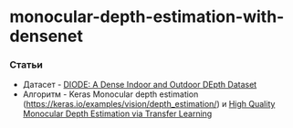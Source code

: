 # monocular-depth-estimation-with-densenet

### Статьи
  - Датасет - [DIODE: A Dense Indoor and Outdoor DEpth Dataset](https://arxiv.org/pdf/1908.00463.pdf)
  - Алгоритм - Keras Monocular depth estimation (https://keras.io/examples/vision/depth_estimation/) и [High Quality Monocular Depth Estimation via Transfer Learning](https://arxiv.org/pdf/1812.11941.pdf)
